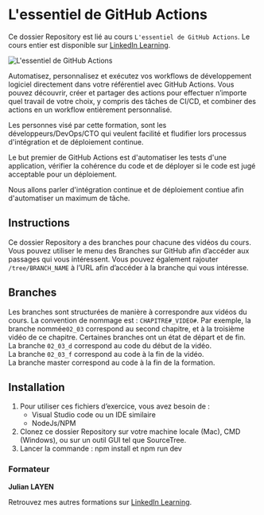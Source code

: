 # L'essentiel de GitHub Actions

Ce dossier Repository est lié au cours `L'essentiel de GitHub Actions`. Le cours entier est disponible sur [LinkedIn Learning][lil-course-url].

![L'essentiel de GitHub Actions][lil-thumbnail-url] 


Automatisez, personnalisez et exécutez vos workflows de développement logiciel directement dans votre référentiel avec GitHub Actions. Vous pouvez découvrir, créer et partager des actions pour effectuer n’importe quel travail de votre choix, y compris des tâches de CI/CD, et combiner des actions en un workflow entièrement personnalisé.

Les personnes visé par cette formation, sont les développeurs/DevOps/CTO qui veulent facilité et fludifier lors processus d'intégration et de déploiement continue.

Le but premier de GitHub Actions est d'automatiser les tests d'une application, vérifier la cohérence du code et de déployer si le code est jugé acceptable pour un déploiement.

Nous allons parler d'intégration continue et de déploiement contiue afin d'automatiser un maximum de tâche.

## Instructions

Ce dossier Repository a des branches pour chacune des vidéos du cours. Vous pouvez utiliser le menu des Branches sur GitHub afin d’accéder aux passages qui vous intéressent. Vous pouvez également rajouter `/tree/BRANCH_NAME` à l’URL afin d’accéder à la branche qui vous intéresse. 

## Branches

Les branches sont structurées de manière à correspondre aux vidéos du cours. La convention de nommage est : `CHAPITRE#_VIDEO#`. Par exemple, la branche nommée`02_03` correspond au second chapitre, et à la troisième vidéo de ce chapitre. Certaines branches ont un état de départ et de fin.  
La branche `02_03_d` correspond au code du début de la vidéo.  
La branche `02_03_f` correspond au code à la fin de la vidéo.  
La branche master correspond au code à la fin de la formation. 

## Installation

1. Pour utiliser ces fichiers d’exercice, vous avez besoin de : 
   - Visual Studio code ou un IDE similaire 
   - NodeJs/NPM
2. Clonez ce dossier Repository sur votre machine locale (Mac), CMD (Windows), ou sur un outil GUI tel que SourceTree. 
3. Lancer la commande : npm install et npm run dev 


### Formateur

**Julian LAYEN** 

 Retrouvez mes autres formations sur [LinkedIn Learning](https://www.linkedin.com/learning/instructors/julian-layen).

[0]: # (Replace these placeholder URLs with actual course URLs)
[lil-course-url]: https://www.linkedin.com
[lil-thumbnail-url]: https:
[lil-URL-trainer]: https://

[1]: # (End of FR-Instruction ###############################################################################################)
